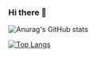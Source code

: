 ### Hi there 👋

<!--
**Prajwal-54V/Prajwal-54V** is a ✨ _special_ ✨ repository because its `README.md` (this file) appears on your GitHub profile.

Here are some ideas to get you started:

- 🔭 I’m currently working on ...
- 🌱 I’m currently learning ...
- 👯 I’m looking to collaborate on ...
- 🤔 I’m looking for help with ...
- 💬 Ask me about ...
- 📫 How to reach me: ...
- 😄 Pronouns: ...
- ⚡ Fun fact: ...
-->

![Anurag's GitHub stats](https://github-readme-stats.vercel.app/api?username=Prajwal-54V&show_icons=true&theme=radical)

[![Top Langs](https://github-readme-stats.vercel.app/api/top-langs/?username=Prajwal-54V)](https://github.com/anuraghazra/github-readme-stats)


